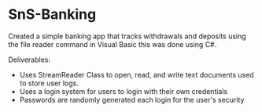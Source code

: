 # SnS-Banking

Created a simple banking app that tracks withdrawals and deposits using the file reader command in Visual Basic this was done using C#.

Deliverables:
  - Uses StreamReader Class to open, read, and write text documents used to store user logs.
  - Uses a login system for users to login with their own credentials
  - Passwords are randomly generated each login for the user's security
